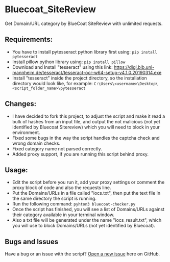 # Bluecoat_SiteReview
Get Domain/URL category by BlueCoat SiteReview with unlimited requests.


## Requirements:
-	You have to install pytesseract python library first using:	 ```pip install pytesseract```
-	Install pillow python library using: ```pip install pillow```
-	Download and Install "tesseract" using this link: https://digi.bib.uni-mannheim.de/tesseract/tesseract-ocr-w64-setup-v4.1.0.20190314.exe 
-	Install "tesseract" inside the project directory, so the installation directory would look like, for example: ```C:\Users\<username>\Desktop\<script_folder_name>\pytesseract```


## Changes:
- I have decided to fork this project, to adjust the script and make it read a bulk of hashes from an input file, and output the not malicious (not yet identified by Bluecoat Sitereview) which you will need to block in your environment.
- Fixed some bugs in the way the script handles the captcha check and wrong domain checks.
- Fixed category name not parsed correctly.
- Added proxy support, if you are running this script behind proxy.


## Usage:
- Edit the script before you run it, add your proxy settings or comment the proxy block of code and also the requests line.
-	Put the Domains/URLs in a file called "iocs.txt", then put the text file In the same directory the script is running.
-	Run the following command: ```pyhton3 bluecoat-checker.py```
-	Once the script has finished, you will see a list of Domains/URLs against their category available in your terminal window.
-	Also a txt file will be generated under the name "iocs_result.txt", which you will use to block Domains/URLs (not yet identified by Bluecoat).


## Bugs and Issues
Have a bug or an issue with the script? [Open a new issue](https://github.com/Mouhab-dev/Bluecoat_SiteReview/issues) here on GitHub.

